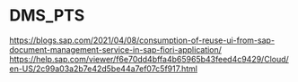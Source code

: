 # DMS_PTS
https://blogs.sap.com/2021/04/08/consumption-of-reuse-ui-from-sap-document-management-service-in-sap-fiori-application/
https://help.sap.com/viewer/f6e70dd4bffa4b65965b43feed4c9429/Cloud/en-US/2c99a03a2b7e42d5be44a7ef07c5f917.html
